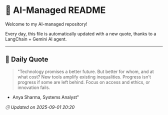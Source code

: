 # 🧠 AI-Managed README

Welcome to my AI-managed repository!

Every day, this file is automatically updated with a new quote, thanks to a LangChain + Gemini AI agent.

---

## 📅 Daily Quote

> "Technology promises a better future.
But better for whom, and at what cost?
New tools amplify existing inequalities.
Progress isn't progress if some are left behind.
Focus on access and ethics, or innovation fails.
- Anya Sharma, Systems Analyst"

*🕒 Updated on 2025-09-01 20:20*
